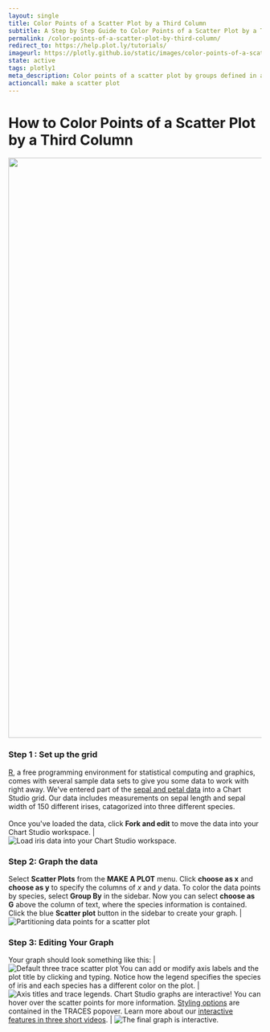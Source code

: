 ```yaml
---
layout: single
title: Color Points of a Scatter Plot by a Third Column
subtitle: A Step by Step Guide to Color Points of a Scatter Plot by a Third Column
permalink: /color-points-of-a-scatter-plot-by-third-column/
redirect_to: https://help.plot.ly/tutorials/
imageurl: https://plotly.github.io/static/images/color-points-of-a-scatter-plot-by-third-column/colored-scatter.png
state: active
tags: plotly1
meta_description: Color points of a scatter plot by groups defined in a column of your data. Use Chart Studio to make interactive graphs for free, online.
actioncall: make a scatter plot
---
```


# How to Color Points of a Scatter Plot by a Third Column

<div>
    <a href="https://plot.ly/~Dreamshot/3251" target="_blank" title="Iris Plant Traits, by Type" style="display: block; text-align: center;"><img src="https://plot.ly/~Dreamshot/3251.png" alt="Iris Plant Traits, by Type" style="max-width: 100%;width: 1154px;"  width="1154" onerror="this.onerror=null;this.src='https://plot.ly/404.png';"></a>
    <script data-plotly="Dreamshot:3251" src="https://plot.ly/embed.js" async></script>
</div>

### Step 1 : Set up the grid

[R](www.r-project.org/), a free programming environment for statistical computing and graphics, comes with several sample data sets to give you some data to work with right away. We've entered part of the [sepal and petal data](https://plot.ly/~Dreamshot/3249) into a Chart Studio grid. Our data includes measurements on sepal length and sepal width of 150 different irises, catagorized into three different species.<br><br>Once you've loaded the data, click **Fork and edit** to move the data into your Chart Studio workspace. | ![Load iris data into your Chart Studio workspace.](http://i.imgur.com/FKZKylI.png)

### Step 2: Graph the data

Select **Scatter Plots** from the **MAKE A PLOT** menu. Click **choose as x** and **choose as y** to specify the columns of $x$ and $y$ data. To color the data points by species, select **Group By** in the sidebar. Now you can select **choose as G** above the column of text, where the species information is contained. Click the blue **Scatter plot** button in the sidebar to create your graph. | ![Partitioning data points for a scatter plot](http://i.imgur.com/QBU8Y5D.png)

### Step 3: Editing Your Graph

Your graph should look something like this: | ![Default three trace scatter plot](http://i.imgur.com/cxEk2ST.png)
You can add or modify axis labels and the plot title by clicking and typing. Notice how the legend specifies the species of iris and each species has a different color on the plot. | ![Axis titles and trace legends.](http://i.imgur.com/byvVi9M.png)
Chart Studio graphs are interactive! You can hover over the scatter points for more information. [Styling options](https://help.plot.ly/styling-and-customizing-graphs-video) are contained in the TRACES popover. Learn more about our [interactive features in three short videos](https://help.plot.ly/zoom-pan-hover-controls). | ![The final graph is interactive.](http://i.imgur.com/hGuXkfN.png)
